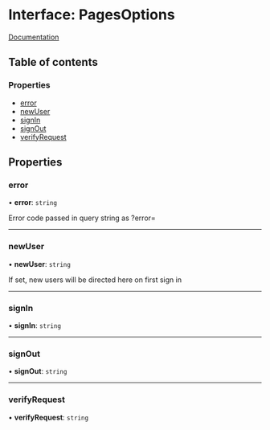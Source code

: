 # Interface: PagesOptions

[Documentation](https://next-auth.js.org/configuration/pages)

## Table of contents

### Properties

- [error](PagesOptions.md#error)
- [newUser](PagesOptions.md#newuser)
- [signIn](PagesOptions.md#signin)
- [signOut](PagesOptions.md#signout)
- [verifyRequest](PagesOptions.md#verifyrequest)

## Properties

### error

• **error**: `string`

Error code passed in query string as ?error=

___

### newUser

• **newUser**: `string`

If set, new users will be directed here on first sign in

___

### signIn

• **signIn**: `string`

___

### signOut

• **signOut**: `string`

___

### verifyRequest

• **verifyRequest**: `string`

